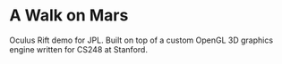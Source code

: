 A Walk on Mars
==================

Oculus Rift demo for JPL. Built on top of a custom OpenGL 3D graphics engine written for CS248 at Stanford.
